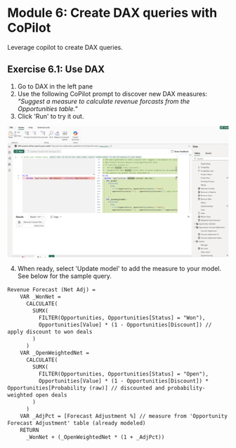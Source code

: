 # Module 6: Create DAX queries with CoPilot

Leverage copilot to create DAX queries.

## Exercise 6.1: Use DAX
1. Go to DAX in the left pane
2. Use the following CoPilot prompt to discover new DAX measures: _"Suggest a measure to calculate revenue forcasts from the Opportunities table."_
3. Click 'Run' to try it out.

![DAX upload](https://github.com/alipouw13/ai-powerbi/blob/main/images/dax-copilot.png)

4. When ready, select 'Update model' to add the measure to your model. See below for the sample query.

```
Revenue Forecast (Net Adj) =
    VAR _WonNet =
      CALCULATE(
        SUMX(
          FILTER(Opportunities, Opportunities[Status] = "Won"),
          Opportunities[Value] * (1 - Opportunities[Discount]) // apply discount to won deals
        )
      )
    VAR _OpenWeightedNet =
      CALCULATE(
        SUMX(
          FILTER(Opportunities, Opportunities[Status] = "Open"),
          Opportunities[Value] * (1 - Opportunities[Discount]) * Opportunities[Probability (raw)] // discounted and probability-weighted open deals
        )
      )
    VAR _AdjPct = [Forecast Adjustment %] // measure from 'Opportunity Forecast Adjustment' table (already modeled)
    RETURN
      _WonNet + (_OpenWeightedNet * (1 + _AdjPct))
```
